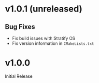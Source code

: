 # v1.0.1 (unreleased)

## Bug Fixes

- Fix build issues with Stratify OS
- Fix version information in `CMakeLists.txt`

# v1.0.0

Initial Release
